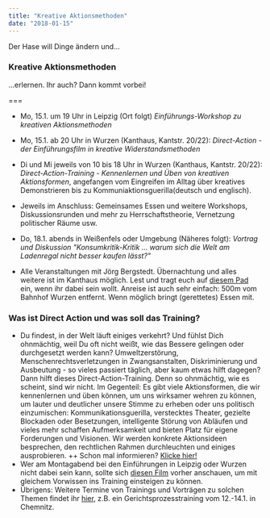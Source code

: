 ```yaml
---
title: "Kreative Aktionsmethoden"
date: "2018-01-15"
---
```


Der Hase will Dinge ändern und...

### Kreative Aktionsmethoden

...erlernen. Ihr auch? Dann kommt vorbei!

===

- Mo, 15.1. um 19 Uhr in Leipzig (Ort folgt)
*Einführungs-Workshop zu kreativen Aktionsmethoden*
- Mo, 15.1. ab 20 Uhr in Wurzen (Kanthaus, Kantstr. 20/22): *Direct-Action - der Einführungsfilm in kreative Widerstandsmethoden*
- Di und Mi jeweils von 10 bis 18 Uhr in Wurzen (Kanthaus, Kantstr. 20/22): *Direct-Action-Training - Kennenlernen und Üben von kreativen Aktionsformen*, angefangen vom Eingreifen im Alltag über kreatives Demonstrieren bis zu Kommuniaktionsguerilla(deutsch und englisch).
- Jeweils im Anschluss: Gemeinsames Essen und weitere Workshops, Diskussionsrunden und mehr zu Herrschaftstheorie, Vernetzung politischer Räume usw.
- Do, 18.1. abends in Weißenfels oder Umgebung (Näheres folgt): *Vortrag und Diskussion "Konsumkritik-Kritik ... warum sich die Welt am Ladenregal nicht besser kaufen lässt?"*

- Alle Veranstaltungen mit Jörg Bergstedt.
Übernachtung und alles weitere ist im Kanthaus möglich. Lest und tragt euch auf [diesem Pad](https://pad.systemli.org/p/kreative_Aktionsmethoden) ein, wenn ihr dabei sein wollt.
Anreise ist auch sehr einfach: 500m vom Bahnhof Wurzen entfernt.
Wenn möglich bringt (gerettetes) Essen mit.

### Was ist Direct Action und was soll das Training?

- Du findest, in der Welt läuft einiges verkehrt? Und fühlst Dich ohnmächtig, weil Du oft nicht weißt, wie das Bessere gelingen oder durchgesetzt werden kann? Umweltzerstörung, Menschenrechtsverletzungen in Zwangsanstalten, Diskriminierung und Ausbeutung - so vieles passiert täglich, aber kaum etwas hilft dagegen? Dann hilft dieses Direct-Action-Training. Denn so ohnmächtig, wie es scheint, sind wir nicht. Im Gegenteil: Es gibt viele Aktionsformen, die wir kennenlernen und üben können, um uns wirksamer wehren zu können, um lauter und deutlicher unsere Stimme zu erheben oder uns politisch einzumischen: Kommunikationsguerilla, verstecktes Theater, gezielte Blockaden oder Besetzungen, intelligente Störung von Abläufen und vieles mehr schaffen Aufmerksamkeit und bieten Platz für eigene Forderungen und Visionen. Wir werden konkrete Aktionsideen besprechen, den rechtlichen Rahmen durchleuchten und einiges ausprobieren. ++ Schon mal informieren? [Klicke hier!](www.direct-action.tk)
- Wer am Montagabend bei den Einführungen in Leipzig oder Wurzen nicht dabei sein kann, sollte sich [diesen Film](https://youtu.be/cruXcOk1egw) vorher anschauen, um mit gleichem Vorwissen ins Training einsteigen zu können.
- Übrigens: Weitere Termine von Trainings und Vorträgen zu solchen Themen findet ihr [hier](www.projektwerkstatt.de/termine), z.B. ein Gerichtsprozesstraining vom 12.-14.1. in Chemnitz.
